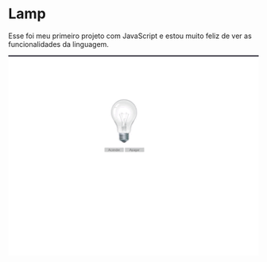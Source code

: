 # Lamp
Esse foi meu primeiro projeto com JavaScript e estou muito feliz de ver as funcionalidades da linguagem. 

![](gif.gif)
